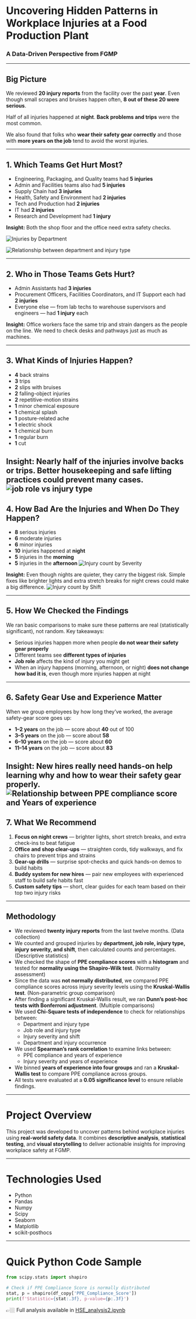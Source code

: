 
# Uncovering Hidden Patterns in Workplace Injuries at a Food Production Plant
### A Data-Driven Perspective from FGMP

---

## Big Picture

We reviewed **20 injury reports** from the facility over the past **year**. Even though small scrapes and bruises happen often, **8 out of these 20 were serious**. 

Half of all injuries happened at **night**. **Back problems and trips** were the most common.

We also found that folks who **wear their safety gear correctly** and those with **more years on the job** tend to avoid the worst injuries.

---

## 1. Which Teams Get Hurt Most?

- Engineering, Packaging, and Quality teams had **5 injuries**
- Admin and Facilities teams also had **5 injuries**
- Supply Chain had **3 injuries**
- Health, Safety and Environment had **2 injuries**
- Tech and Production had **2 injuries**
- IT had **2 injuries**
- Research and Development had **1 injury**

**Insight:** Both the shop floor and the office need extra safety checks.

![Injuries by Department](./images/department.PNG)

![Relationship between department and injury type](./images/departcount.PNG)

---

## 2. Who in Those Teams Gets Hurt?

- Admin Assistants had **3 injuries**
- Procurement Officers, Facilities Coordinators, and IT Support each had **2 injuries**
- Everyone else — from lab techs to warehouse supervisors and engineers — had **1 injury** each

**Insight:** Office workers face the same trip and strain dangers as the people on the line. We need to check desks and pathways just as much as machines.

---

## 3. What Kinds of Injuries Happen?

- **4** back strains
- **3** trips
- **2** slips with bruises
- **2** falling-object injuries
- **2** repetitive-motion strains
- **1** minor chemical exposure
- **1** chemical splash
- **1** posture-related ache
- **1** electric shock
- **1** chemical burn
- **1** regular burn
- **1** cut

**Insight:** Nearly half of the injuries involve backs or trips. Better housekeeping and safe lifting practices could prevent many cases.
![job role vs injury type](./images/jr_it.PNG)
---

## 4. How Bad Are the Injuries and When Do They Happen?

- **8** serious injuries
- **6** moderate injuries
- **6** minor injuries
- **10** injuries happened at **night**
- **5** injuries in the **morning**
- **5** injuries in the **afternoon**
![Injury count by Severity](./images/severity.PNG)

**Insight:** Even though nights are quieter, they carry the biggest risk. Simple fixes like brighter lights and extra stretch breaks for night crews could make a big difference.
![Injury count by Shift](./images/shiftcount.PNG)

---

## 5. How We Checked the Findings

We ran basic comparisons to make sure these patterns are real (statistically significant), not random. Key takeaways:

- Serious injuries happen more when people **do not wear their safety gear properly**
- Different teams see **different types of injuries**
- **Job role** affects the kind of injury you might get
- When an injury happens (morning, afternoon, or night) **does not change how bad it is**, even though more injuries happen at night

---

## 6. Safety Gear Use and Experience Matter

When we group employees by how long they’ve worked, the average safety-gear score goes up:

- **1–2 years** on the job — score about **40** out of 100
- **3–5 years** on the job — score about **58**
- **6–10 years** on the job — score about **60**
- **11–14 years** on the job — score about **83**

**Insight:** New hires really need hands-on help learning why and how to wear their safety gear properly.
![Relationship between PPE compliance score and Years of experience](./images/ppe_ye.PNG)
---

## 7. What We Recommend

1. **Focus on night crews** — brighter lights, short stretch breaks, and extra check-ins to beat fatigue
2. **Office and shop clear-ups** — straighten cords, tidy walkways, and fix chairs to prevent trips and strains
3. **Gear-up drills** — surprise spot-checks and quick hands-on demos to build habits
4. **Buddy system for new hires** — pair new employees with experienced staff to build safe habits fast
5. **Custom safety tips** — short, clear guides for each team based on their top two injury risks

---

##  Methodology

- We reviewed **twenty injury reports** from the last twelve months. (Data collection)
- We counted and grouped injuries by **department, job role, injury type, injury severity, and shift**, then calculated counts and percentages. (Descriptive statistics)
- We checked the shape of **PPE compliance scores** with a **histogram** and tested for **normality using the Shapiro-Wilk test**. (Normality assessment)
- Since the data was **not normally distributed**, we compared PPE compliance scores across injury severity levels using the **Kruskal-Wallis test**. (Non-parametric group comparison)
- After finding a significant Kruskal-Wallis result, we ran **Dunn’s post-hoc tests with Bonferroni adjustment**. (Multiple comparisons)
- We used **Chi-Square tests of independence** to check for relationships between:
  - Department and injury type
  - Job role and injury type
  - Injury severity and shift
  - Department and injury occurrence
- We used **Spearman’s rank correlation** to examine links between:
  - PPE compliance and years of experience
  - Injury severity and years of experience
- We binned **years of experience into four groups** and ran a **Kruskal-Wallis test** to compare PPE compliance across groups.
- All tests were evaluated at a **0.05 significance level** to ensure reliable findings.

---

# Project Overview

This project was developed to uncover patterns behind workplace injuries using **real-world safety data**. It combines **descriptive analysis**, **statistical testing**, and **visual storytelling** to deliver actionable insights for improving workplace safety at FGMP.

---

# Technologies Used

- Python 
- Pandas
- Numpy
- Scipy
- Seaborn
- Matplotlib
- scikit-posthocs

---

# Quick Python Code Sample

```python
from scipy.stats import shapiro

# Check if PPE Compliance Score is normally distributed
stat, p = shapiro(df_copy['PPE_Compliance_Score'])
print(f'Statistic={stat:.3f}, p-value={p:.3f}')
```

👉🏼 Full analysis available in [HSE_analysis2.ipynb](HSE_analysis2.ipynb)
